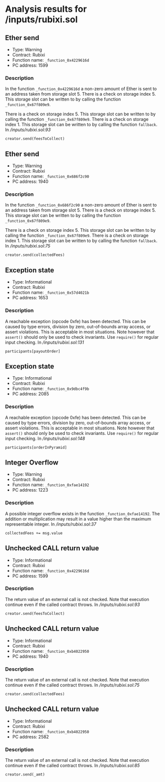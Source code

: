 # Analysis results for <TESTDATA>/inputs/rubixi.sol

## Ether send

- Type: Warning
- Contract: Rubixi
- Function name: `_function_0x4229616d`
- PC address: 1599

### Description

In the function `_function_0x4229616d` a non-zero amount of Ether is sent to an address taken from storage slot 5.
There is a check on storage index 5. This storage slot can be written to by calling the function `_function_0x67f809e9`.

There is a check on storage index 5. This storage slot can be written to by calling the function `_function_0x67f809e9`.
There is a check on storage index 1. This storage slot can be written to by calling the function `fallback`.
In *<TESTDATA>/inputs/rubixi.sol:93*

```
creator.send(feesToCollect)
```

## Ether send

- Type: Warning
- Contract: Rubixi
- Function name: `_function_0x686f2c90`
- PC address: 1940

### Description

In the function `_function_0x686f2c90` a non-zero amount of Ether is sent to an address taken from storage slot 5.
There is a check on storage index 5. This storage slot can be written to by calling the function `_function_0x67f809e9`.

There is a check on storage index 5. This storage slot can be written to by calling the function `_function_0x67f809e9`.
There is a check on storage index 1. This storage slot can be written to by calling the function `fallback`.
In *<TESTDATA>/inputs/rubixi.sol:75*

```
creator.send(collectedFees)
```

## Exception state

- Type: Informational
- Contract: Rubixi
- Function name: `_function_0x57d4021b`
- PC address: 1653

### Description

A reachable exception (opcode 0xfe) has been detected. This can be caused by type errors, division by zero, out-of-bounds array access, or assert violations. This is acceptable in most situations. Note however that `assert()` should only be used to check invariants. Use `require()` for regular input checking. 
In *<TESTDATA>/inputs/rubixi.sol:131*

```
participants[payoutOrder]
```

## Exception state

- Type: Informational
- Contract: Rubixi
- Function name: `_function_0x9dbc4f9b`
- PC address: 2085

### Description

A reachable exception (opcode 0xfe) has been detected. This can be caused by type errors, division by zero, out-of-bounds array access, or assert violations. This is acceptable in most situations. Note however that `assert()` should only be used to check invariants. Use `require()` for regular input checking. 
In *<TESTDATA>/inputs/rubixi.sol:148*

```
participants[orderInPyramid]
```

## Integer Overflow 

- Type: Warning
- Contract: Rubixi
- Function name: `_function_0xfae14192`
- PC address: 1223

### Description

A possible integer overflow exists in the function `_function_0xfae14192`.
The addition or multiplication may result in a value higher than the maximum representable integer.
In *<TESTDATA>/inputs/rubixi.sol:37*

```
collectedFees += msg.value
```

## Unchecked CALL return value

- Type: Informational
- Contract: Rubixi
- Function name: `_function_0x4229616d`
- PC address: 1599

### Description

The return value of an external call is not checked. Note that execution continue even if the called contract throws.
In *<TESTDATA>/inputs/rubixi.sol:93*

```
creator.send(feesToCollect)
```

## Unchecked CALL return value

- Type: Informational
- Contract: Rubixi
- Function name: `_function_0xb4022950`
- PC address: 1940

### Description

The return value of an external call is not checked. Note that execution continue even if the called contract throws.
In *<TESTDATA>/inputs/rubixi.sol:75*

```
creator.send(collectedFees)
```

## Unchecked CALL return value

- Type: Informational
- Contract: Rubixi
- Function name: `_function_0xb4022950`
- PC address: 2582

### Description

The return value of an external call is not checked. Note that execution continue even if the called contract throws.
In *<TESTDATA>/inputs/rubixi.sol:85*

```
creator.send(_amt)
```